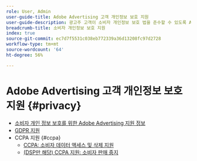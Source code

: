 ```yaml
---
role: User, Admin
user-guide-title: Adobe Advertising 고객 개인정보 보호 지원
user-guide-description: 광고주 고객이 소비자 개인정보 보호 법을 준수할 수 있도록 Adobe Advertising이 제공하는 모든 유형의 보안 및 개인정보 보호 제어 기능에 대해 알아봅니다.
breadcrumb-title: 소비자 개인정보 보호 지원
index: true
source-git-commit: ec7d7f5531c038eb772339a36d13208fc97d2728
workflow-type: tm+mt
source-wordcount: '64'
ht-degree: 56%

---
```



# Adobe Advertising 고객 개인정보 보호 지원 {#privacy}

+ [소비자 개인 정보 보호를 위한 Adobe Advertising 지원 정보](/help/privacy/home.md)
+ [GDPR 지원](/help/privacy/gdpr.md)
+ CCPA 지원 {#ccpa}
   + [CCPA: 소비자 데이터 액세스 및 삭제 지원](/help/privacy/ccpa/ccpa-access-delete.md)
   + [(DSP만 해당) CCPA 지원: 소비자 판매 중지](/help/privacy/ccpa/ccpa-opt-out-of-sale.md)
